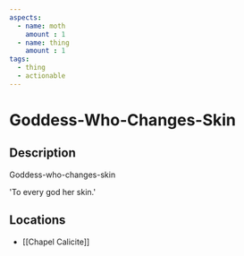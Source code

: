 ```yaml
---
aspects: 
  - name: moth
    amount : 1
  - name: thing
    amount : 1
tags:
  - thing
  - actionable
---
```


# Goddess-Who-Changes-Skin

## Description
Goddess-who-changes-skin

'To every god her skin.'
## Locations
- [[Chapel Calicite]]